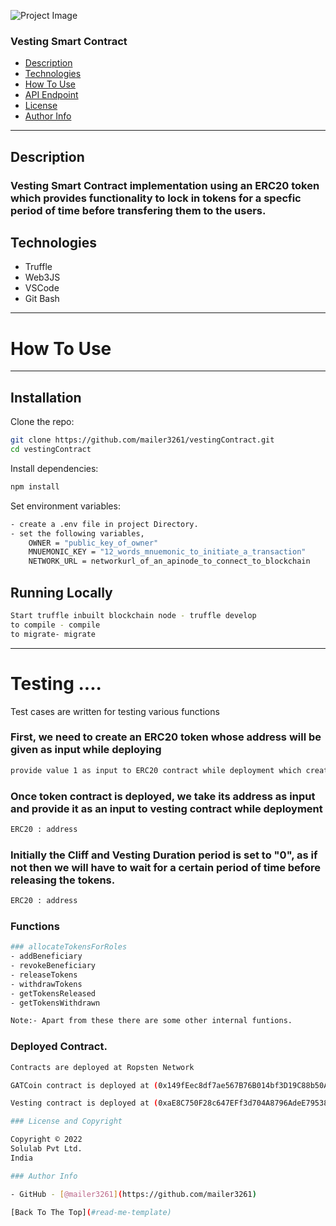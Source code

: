 ![Project Image](https://miro.medium.com/max/1838/1*hLl5yEjcYk9jQ8E8i7izWw.png)


### Vesting Smart Contract

- [Description](#description)
- [Technologies](#technologies)
- [How To Use](#how-to-use)
- [API Endpoint](#api-endpoint)
- [License](#license)
- [Author Info](#author-info)

---

## Description

###  Vesting Smart Contract implementation using an ERC20 token which provides functionality to lock in tokens for a specfic period of time before transfering them to the users.

## Technologies

- Truffle
- Web3JS
- VSCode
- Git Bash

---

# How To Use
---

## Installation


Clone the repo:

```bash
git clone https://github.com/mailer3261/vestingContract.git
cd vestingContract
```

Install dependencies:

```bash
npm install
```

Set environment variables:

```bash
- create a .env file in project Directory.
- set the following variables,
    OWNER = "public_key_of_owner"
    MNUEMONIC_KEY = "12_words_mnuemonic_to_initiate_a_transaction"
    NETWORK_URL = networkurl_of_an_apinode_to_connect_to_blockchain
```

## Running Locally

```bash
Start truffle inbuilt blockchain node - truffle develop
to compile - compile
to migrate- migrate
```

---
# Testing ....

Test cases are written for testing various functions

### First, we need to create an ERC20 token whose address will be given as input while deploying

```bash
provide value 1 as input to ERC20 contract while deployment which creates an initial supply of 10^6 tokens.
```

### Once token contract is deployed, we take its address as input and provide it as an input to vesting contract while deployment

```bash
ERC20 : address
```

### Initially the Cliff and Vesting Duration period is set to "0", as if not then we will have to wait for a certain period of time before releasing the tokens.

```bash
ERC20 : address
```


### Functions

```bash
### allocateTokensForRoles
- addBeneficiary
- revokeBeneficiary
- releaseTokens
- withdrawTokens
- getTokensReleased
- getTokensWithdrawn

Note:- Apart from these there are some other internal funtions.
```

### Deployed Contract.

```bash
Contracts are deployed at Ropsten Network

GATCoin contract is deployed at (0x149fEec8df7ae567B76B014bf3D19C88b50ADC35) Etherscan link - https://ropsten.etherscan.io/address/0x149fEec8df7ae567B76B014bf3D19C88b50ADC35

Vesting contract is deployed at (0xaE8C750F28c647EFf3d704A8796AdeE795384ddB) Etherscan link - https://ropsten.etherscan.io/address/0xaE8C750F28c647EFf3d704A8796AdeE795384ddB

### License and Copyright

Copyright © 2022
Solulab Pvt Ltd.
India

### Author Info

- GitHub - [@mailer3261](https://github.com/mailer3261)

[Back To The Top](#read-me-template)

